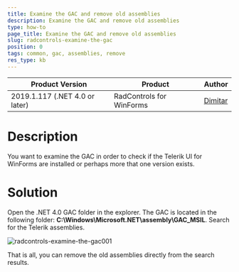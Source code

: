 ```yaml
---
title: Examine the GAC and remove old assemblies
description: Examine the GAC and remove old assemblies
type: how-to
page_title: Examine the GAC and remove old assemblies
slug: radcontrols-examine-the-gac
position: 0
tags: common, gac, assemblies, remove
res_type: kb
---
```


|Product Version|Product|Author|
|----|----|----|
|2019.1.117 (.NET 4.0 or later)|RadControls for WinForms|[Dimitar](https://www.telerik.com/blogs/author/dimitar-karamfilov)|


# Description 

You want to examine the GAC in order to check if the Telerik UI for WinForms are installed or perhaps more that one version exists. 

# Solution 

Open the .NET 4.0 GAC folder in the explorer. The GAC is located in the following folder: __C:\Windows\Microsoft.NET\assembly\GAC_MSIL__. Search for the Telerik assemblies.

![radcontrols-examine-the-gac001](images/radcontrols-examine-the-gac001.png)


That is all, you can remove the old assemblies directly from the search results. 